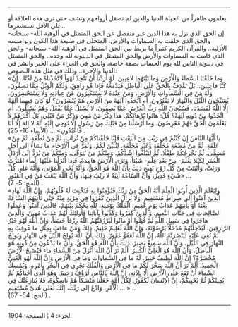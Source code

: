 ------------------------------------------------------------------------

يعلمون ظاهراً من الحياة الدنيا والذين لم تصقل أرواحهم وتشف حتى ترى هذه
العلاقة أو على الأقل تستشعرها..  
إن الحق الذي نزل به هذا الدين غير منفصل عن الحق المتمثل في ألوهية الله-
سبحانه- والحق الذي خلقت به السماوات والأرض، المتجلي في طبيعة هذا الكون
ونواميسه الأزلية.. والقرآن الكريم كثيراً ما يربط بين الحق المتمثل في
ألوهية الله- سبحانه- والحق الذي قامت به السماوات والأرض والحق المتمثل في
الدينونة لله وحده.. والحق المتمثل في دينونة الناس لله يوم الحساب بصفة
خاصة، والحق في الجزاء على الخير والشر في الدنيا والآخرة.. وذلك في مثل
هذه النصوص:  
«وَما خَلَقْنَا السَّماءَ وَالْأَرْضَ وَما بَيْنَهُما لاعِبِينَ. لَوْ أَرَدْنا أَنْ نَتَّخِذَ لَهْواً
لَاتَّخَذْناهُ مِنْ لَدُنَّا.. إِنْ كُنَّا فاعِلِينَ.. بَلْ نَقْذِفُ بِالْحَقِّ عَلَى الْباطِلِ فَيَدْمَغُهُ فَإِذا
هُوَ زاهِقٌ، وَلَكُمُ الْوَيْلُ مِمَّا تَصِفُونَ، وَلَهُ مَنْ فِي السَّماواتِ وَالْأَرْضِ، وَمَنْ عِنْدَهُ لا
يَسْتَكْبِرُونَ عَنْ عِبادَتِهِ وَلا يَسْتَحْسِرُونَ. يُسَبِّحُونَ اللَّيْلَ وَالنَّهارَ لا يَفْتُرُونَ. أَمِ
اتَّخَذُوا آلِهَةً مِنَ الْأَرْضِ هُمْ يُنْشِرُونَ؟ لَوْ كانَ فِيهِما آلِهَةٌ إِلَّا اللَّهُ لَفَسَدَتا،
فَسُبْحانَ اللَّهِ رَبِّ الْعَرْشِ عَمَّا يَصِفُونَ. لا يُسْئَلُ عَمَّا يَفْعَلُ وَهُمْ يُسْئَلُونَ. أَمِ اتَّخَذُوا
مِنْ دُونِهِ آلِهَةً؟ قُلْ: هاتُوا بُرْهانَكُمْ. هذا ذِكْرُ مَنْ مَعِيَ وَذِكْرُ مَنْ قَبْلِي، بَلْ أَكْثَرُهُمْ
لا يَعْلَمُونَ الْحَقَّ فَهُمْ مُعْرِضُونَ. وَما أَرْسَلْنا مِنْ قَبْلِكَ مِنْ رَسُولٍ إِلَّا نُوحِي إِلَيْهِ أَنَّهُ
لا إِلهَ إِلَّا أَنَا فَاعْبُدُونِ» ... (الأنبياء 16- 25) .  
«يا أَيُّهَا النَّاسُ إِنْ كُنْتُمْ فِي رَيْبٍ مِنَ الْبَعْثِ فَإِنَّا خَلَقْناكُمْ مِنْ تُرابٍ، ثُمَّ مِنْ نُطْفَةٍ،
ثُمَّ مِنْ عَلَقَةٍ، ثُمَّ مِنْ مُضْغَةٍ مُخَلَّقَةٍ وَغَيْرِ مُخَلَّقَةٍ، لِنُبَيِّنَ لَكُمْ، وَنُقِرُّ فِي الْأَرْحامِ ما
نَشاءُ إِلى أَجَلٍ مُسَمًّى، ثُمَّ نُخْرِجُكُمْ طِفْلًا، ثُمَّ لِتَبْلُغُوا أَشُدَّكُمْ، وَمِنْكُمْ مَنْ يُتَوَفَّى،
وَمِنْكُمْ مَنْ يُرَدُّ إِلى أَرْذَلِ الْعُمُرِ لِكَيْلا يَعْلَمَ- مِنْ بَعْدِ عِلْمٍ- شَيْئاً، وَتَرَى الْأَرْضَ
هامِدَةً، فَإِذا أَنْزَلْنا عَلَيْهَا الْماءَ اهْتَزَّتْ وَرَبَتْ، وَأَنْبَتَتْ مِنْ كُلِّ زَوْجٍ بَهِيجٍ ذلِكَ بِأَنَّ
اللَّهَ هُوَ الْحَقُّ، وَأَنَّهُ يُحْيِ الْمَوْتى، وَأَنَّهُ عَلى كُلِّ شَيْءٍ قَدِيرٌ، وَأَنَّ السَّاعَةَ آتِيَةٌ لا
رَيْبَ فِيها، وَأَنَّ اللَّهَ يَبْعَثُ مَنْ فِي الْقُبُورِ» ...  
(الحج: 5- 7) .  
«وَلِيَعْلَمَ الَّذِينَ أُوتُوا الْعِلْمَ أَنَّهُ الْحَقُّ مِنْ رَبِّكَ فَيُؤْمِنُوا بِهِ فَتُخْبِتَ لَهُ قُلُوبُهُمْ،
وَإِنَّ اللَّهَ لَهادِ الَّذِينَ آمَنُوا إِلى صِراطٍ مُسْتَقِيمٍ. وَلا يَزالُ الَّذِينَ كَفَرُوا فِي مِرْيَةٍ
مِنْهُ حَتَّى تَأْتِيَهُمُ السَّاعَةُ بَغْتَةً أَوْ يَأْتِيَهُمْ عَذابُ يَوْمٍ عَقِيمٍ. الْمُلْكُ يَوْمَئِذٍ، لِلَّهِ
يَحْكُمُ بَيْنَهُمْ، فَالَّذِينَ آمَنُوا وَعَمِلُوا الصَّالِحاتِ فِي جَنَّاتِ النَّعِيمِ. وَالَّذِينَ كَفَرُوا
وَكَذَّبُوا بِآياتِنا فَأُولئِكَ لَهُمْ عَذابٌ مُهِينٌ. وَالَّذِينَ هاجَرُوا فِي سَبِيلِ اللَّهِ ثُمَّ قُتِلُوا
أَوْ ماتُوا لَيَرْزُقَنَّهُمُ اللَّهُ رِزْقاً حَسَناً، وَإِنَّ اللَّهَ لَهُوَ خَيْرُ الرَّازِقِينَ. لَيُدْخِلَنَّهُمْ
مُدْخَلًا يَرْضَوْنَهُ، وَإِنَّ اللَّهَ لَعَلِيمٌ حَلِيمٌ. ذلِكَ وَمَنْ عاقَبَ بِمِثْلِ ما عُوقِبَ بِهِ ثُمَّ بُغِيَ
عَلَيْهِ لَيَنْصُرَنَّهُ اللَّهُ، إِنَّ اللَّهَ لَعَفُوٌّ غَفُورٌ. ذلِكَ بِأَنَّ اللَّهَ يُولِجُ اللَّيْلَ فِي النَّهارِ
وَيُولِجُ النَّهارَ فِي اللَّيْلِ، وَأَنَّ اللَّهَ سَمِيعٌ بَصِيرٌ. ذلِكَ بِأَنَّ اللَّهَ هُوَ الْحَقُّ، وَأَنَّ ما
يَدْعُونَ مِنْ دُونِهِ هُوَ الْباطِلُ، وَأَنَّ اللَّهَ هُوَ الْعَلِيُّ الْكَبِيرُ. أَلَمْ تَرَ أَنَّ اللَّهَ أَنْزَلَ
مِنَ السَّماءِ ماء فَتُصْبِحُ الْأَرْضُ مُخْضَرَّةً؟ إِنَّ اللَّهَ لَطِيفٌ خَبِيرٌ. لَهُ ما فِي السَّماواتِ
وَما فِي الْأَرْضِ وَإِنَّ اللَّهَ لَهُوَ الْغَنِيُّ الْحَمِيدُ. أَلَمْ تَرَ أَنَّ اللَّهَ سَخَّرَ لَكُمْ ما فِي
الْأَرْضِ وَالْفُلْكَ تَجْرِي فِي الْبَحْرِ بِأَمْرِهِ، وَيُمْسِكُ السَّماءَ أَنْ تَقَعَ عَلَى الْأَرْضِ إِلَّا
بِإِذْنِهِ، إِنَّ اللَّهَ بِالنَّاسِ لَرَؤُفٌ رَحِيمٌ. وَهُوَ الَّذِي أَحْياكُمْ ثُمَّ يُمِيتُكُمْ ثُمَّ يُحْيِيكُمْ، إِنَّ
الْإِنْسانَ لَكَفُورٌ. لِكُلِّ أُمَّةٍ جَعَلْنا مَنْسَكاً هُمْ ناسِكُوهُ، فَلا يُنازِعُنَّكَ فِي الْأَمْرِ، وَادْعُ
إِلى رَبِّكَ، إِنَّكَ لَعَلى هُدىً مُسْتَقِيمٍ ... » ..  
(الحج: 54- 67) .

------------------------------------------------------------------------

الجزء: 4 ¦ الصفحة: 1904
